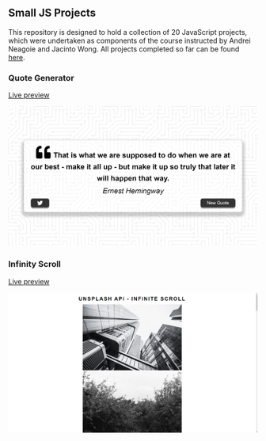 ## Small JS Projects
This repository is designed to hold a collection of 20 JavaScript projects, which were undertaken as components of the course instructed by Andrei Neagoie and Jacinto Wong. All projects completed so far can be found [here](https://vermillion-puffpuff-312cf5.netlify.app).

### Quote Generator

[Live preview](https://vermillion-puffpuff-312cf5.netlify.app/01-quote-generator/)

![Screen projektu](01-quote-generator/quoteGenerator.png)

### Infinity Scroll

[Live preview](https://vermillion-puffpuff-312cf5.netlify.app/02-infinity-scroll)

![Screen projektu](02-infinity-scroll/InfinityScroll.png)
